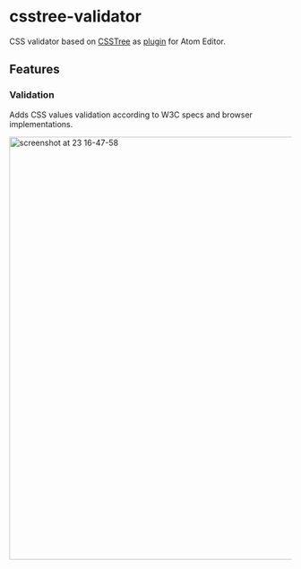 # csstree-validator

CSS validator based on [CSSTree](https://github.com/csstree/validator) as [plugin](https://atom.io/packages/csstree-validator) for Atom Editor.

## Features

### Validation

Adds CSS values validation according to W3C specs and browser implementations.

<img width="755" alt="screenshot at 23 16-47-58" src="https://cloud.githubusercontent.com/assets/6654581/18787964/bc4a00b4-81ad-11e6-9682-ab695affdd7c.png">
